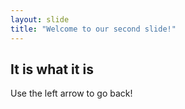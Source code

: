 ```yaml
---
layout: slide
title: "Welcome to our second slide!"
---
```

## **It** is what it is
Use the left arrow to go back!
